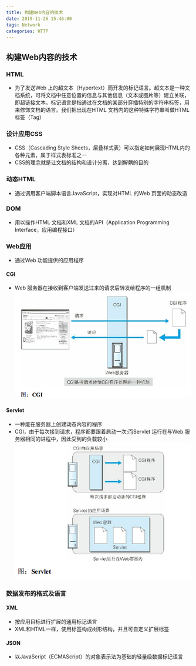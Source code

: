 ```yaml
---
title: 构建Web内容的技术
date: 2019-11-26 15:46:00
tags: Network
categories: HTTP
---
```


## 构建Web内容的技术

### HTML
- 为了发送Web 上的超文本（Hypertext）而开发的标记语言。超文本是一种文档系统，可将文档中任意位置的信息与其他信息（文本或图片等）建立关联，即超链接文本。标记语言是指通过在文档的某部分穿插特别的字符串标签，用来修饰文档的语言。我们把出现在HTML 文档内的这种特殊字符串叫做HTML 标签（Tag）

### 设计应用CSS
- CSS（Cascading Style Sheets，层叠样式表）可以指定如何展现HTML内的各种元素，属于样式表标准之一
- CSS的理念就是让文档的结构和设计分离，达到解耦的目的

### 动态HTML
- 通过调用客户端脚本语言JavaScript，实现对HTML 的Web 页面的动态改造

### DOM
- 用以操作HTML 文档和XML 文档的API（Application Programming Interface，应用编程接口）

### Web应用
- 通过Web 功能提供的应用程序

#### CGI
- Web 服务器在接收到客户端发送过来的请求后转发给程序的一组机制
  ![CGI](10.1.png)

#### Servlet
- 一种能在服务器上创建动态内容的程序
- CGI，由于每次接到请求，程序都要跟着启动一次;而Servlet 运行在与Web 服务器相同的进程中，因此受到的负载较小
  ![Servlet](10.2.png)

### 数据发布的格式及语言

#### XML
- 按应用目标进行扩展的通用标记语言
- XML和HTML一样，使用标签构成树形结构，并且可自定义扩展标签

#### JSON
- 以JavaScript（ECMAScript）的对象表示法为基础的轻量级数据标记语言
